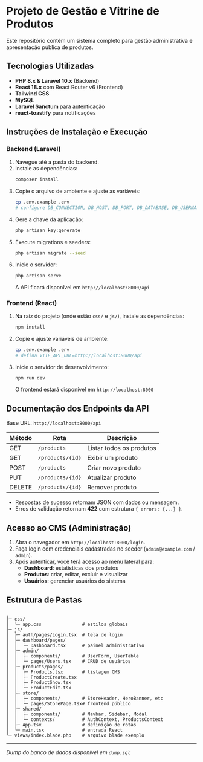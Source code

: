# Projeto de Gestão e Vitrine de Produtos

Este repositório contém um sistema completo para gestão administrativa e apresentação pública de produtos.

## Tecnologias Utilizadas

- **PHP 8.x & Laravel 10.x** (Backend)
- **React 18.x** com React Router v6 (Frontend)
- **Tailwind CSS**
- **MySQL**
- **Laravel Sanctum** para autenticação
- **react-toastify** para notificações

## Instruções de Instalação e Execução

### Backend (Laravel)
1. Navegue até a pasta do backend.
2. Instale as dependências:
   ```bash
   composer install
   ```
3. Copie o arquivo de ambiente e ajuste as variáveis:
   ```bash
   cp .env.example .env
   # configure DB_CONNECTION, DB_HOST, DB_PORT, DB_DATABASE, DB_USERNAME, DB_PASSWORD
   ```
4. Gere a chave da aplicação:
   ```bash
   php artisan key:generate
   ```
5. Execute migrations e seeders:
   ```bash
   php artisan migrate --seed
   ```
6. Inicie o servidor:
   ```bash
   php artisan serve
   ```
   A API ficará disponível em `http://localhost:8000/api`

### Frontend (React)
1. Na raiz do projeto (onde estão `css/` e `js/`), instale as dependências:
   ```bash
   npm install
   ```
2. Copie e ajuste variáveis de ambiente:
   ```bash
   cp .env.example .env
   # defina VITE_API_URL=http://localhost:8000/api
   ```
3. Inicie o servidor de desenvolvimento:
   ```bash
   npm run dev
   ```
   O frontend estará disponível em `http://localhost:8000`

## Documentação dos Endpoints da API

Base URL: `http://localhost:8000/api`

| Método | Rota                 | Descrição                |
| ------ | -------------------- | ------------------------ |
| GET    | `/products`          | Listar todos os produtos |
| GET    | `/products/{id}`     | Exibir um produto        |
| POST   | `/products`          | Criar novo produto       |
| PUT    | `/products/{id}`     | Atualizar produto        |
| DELETE | `/products/{id}`     | Remover produto          |

- Respostas de sucesso retornam JSON com dados ou mensagem.
- Erros de validação retornam **422** com estrutura `{ errors: {...} }`.

## Acesso ao CMS (Administração)

1. Abra o navegador em `http://localhost:8000/login`.
2. Faça login com credenciais cadastradas no seeder (`admin@example.com` / `admin`).
3. Após autenticar, você terá acesso ao menu lateral para:
   - **Dashboard**: estatísticas dos produtos
   - **Produtos**: criar, editar, excluir e visualizar
   - **Usuários**: gerenciar usuários do sistema

## Estrutura de Pastas

```
.
├─ css/
│  └─ app.css               # estilos globais
├─ js/
│  ├─ auth/pages/Login.tsx  # tela de login
│  ├─ dashboard/pages/
│  │  └─ Dashboard.tsx      # painel administrativo
│  ├─ admin/
│  │  ├─ components/        # UserForm, UserTable
│  │  └─ pages/Users.tsx    # CRUD de usuários
│  ├─ products/pages/
│  │  ├─ Products.tsx       # listagem CMS
│  │  ├─ ProductCreate.tsx
│  │  ├─ ProductShow.tsx
│  │  └─ ProductEdit.tsx
│  ├─ store/
│  │  ├─ components/        # StoreHeader, HeroBanner, etc
│  │  └─ pages/StorePage.tsx# frontend público
│  ├─ shared/
│  │  ├─ components/        # Navbar, Sidebar, Modal
│  │  └─ contexts/          # AuthContext, ProductsContext
│  ├─ App.tsx               # definição de rotas
│  └─ main.tsx              # entrada React
└─ views/index.blade.php    # arquivo blade exemplo
```

---

_Dump do banco de dados disponível em `dump.sql`_

